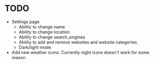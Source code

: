 # TODO

- Settings page.
    + Ability to change name
    + Ability to change location
    + Ability to change search_engines
    + Ability to add and remove websites and website categories.
    + Dark/light mode 
- Add new weather icons. Currently night icons doesn't work for some reason
